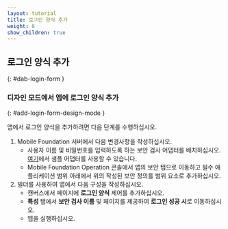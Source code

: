```yaml
---
layout: tutorial
title: 로그인 양식 추가
weight: 8
show_children: true
---
```

<!-- NLS_CHARSET=UTF-8 -->
## 로그인 양식 추가
{: #dab-login-form }

### 디자인 모드에서 앱에 로그인 양식 추가
{: #add-login-form-design-mode }

앱에서 로그인 양식을 추가하려면 다음 단계를 수행하십시오.

1. Mobile Foundation 서버에서 다음 변경사항을 작성하십시오.
    * 사용자 이름 및 비밀번호를 입력하도록 하는 보안 검사 어댑터를 배치하십시오. [여기](https://github.com/MobileFirst-Platform-Developer-Center/SecurityCheckAdapters/tree/release80)에서 샘플 어댑터를 사용할 수 있습니다.
    * Mobile Foundation Operation 콘솔에서 앱의 보안 탭으로 이동하고 필수 애플리케이션 범위 아래에서 위의 작성된 보안 정의를 범위 요소로 추가하십시오.
2. 빌더를 사용하여 앱에서 다음 구성을 작성하십시오.
    * 캔버스에서 페이지에 **로그인 양식** 제어를 추가하십시오.
    * **특성** 탭에서 **보안 검사 이름** 및 페이지를 제공하여 **로그인 성공 시**로 이동하십시오.
    * 앱을 실행하십시오.
